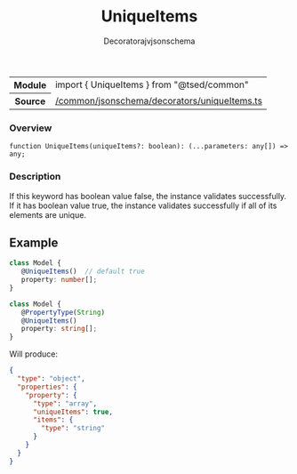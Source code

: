 
<header class="symbol-info-header"><h1 id="uniqueitems">UniqueItems</h1><label class="symbol-info-type-label decorator">Decorator</label><label class="api-type-label ajv" title="ajv">ajv</label><label class="api-type-label jsonschema" title="jsonschema">jsonschema</label></header>
<!-- summary -->
<section class="symbol-info"><table class="is-full-width"><tbody><tr><th>Module</th><td><div class="lang-typescript"><span class="token keyword">import</span> { UniqueItems }&nbsp;<span class="token keyword">from</span>&nbsp;<span class="token string">"@tsed/common"</span></div></td></tr><tr><th>Source</th><td><a href="https://github.com/Romakita/ts-express-decorators/blob/v4.20.2/src//common/jsonschema/decorators/uniqueItems.ts#L0-L0">/common/jsonschema/decorators/uniqueItems.ts</a></td></tr></tbody></table></section>
<!-- overview -->


### Overview


<pre><code class="typescript-lang ">function <span class="token function">UniqueItems</span><span class="token punctuation">(</span>uniqueItems?<span class="token punctuation">:</span> <span class="token keyword">boolean</span><span class="token punctuation">)</span><span class="token punctuation">:</span> <span class="token punctuation">(</span>...parameters<span class="token punctuation">:</span> <span class="token keyword">any</span><span class="token punctuation">[</span><span class="token punctuation">]</span><span class="token punctuation">)</span> => <span class="token keyword">any</span><span class="token punctuation">;</span></code></pre>


<!-- Parameters -->

<!-- Description -->


### Description

If this keyword has boolean value false, the instance validates successfully. If it has boolean value true, the instance validates successfully if all of its elements are unique.

## Example

```typescript
class Model {
   @UniqueItems()  // default true
   property: number[];
}
```

```typescript
class Model {
   @PropertyType(String)
   @UniqueItems()
   property: string[];
}
```

Will produce:

```json
{
  "type": "object",
  "properties": {
    "property": {
      "type": "array",
      "uniqueItems": true,
      "items": {
        "type": "string"
      }
    }
  }
}
```

<!-- Members -->

